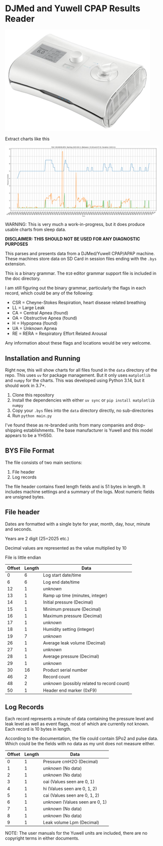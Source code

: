 DJMed and Yuwell CPAP Results Reader
====================================

![JDMed/Yuwell CPAP Machine](./examples/djmed.png)

Extract charts like this

![DJMed/Yuwell Chart](./examples/chart.png)


WARNING: This is very much a work-in-progress, but it does produce usable charts from sleep data. 

**DISCLAIMER: THIS SHOULD NOT BE USED FOR ANY DIAGNOSTIC PURPOSES**

This parses and presents data from a DJMed/Yuwell CPAP/APAP machine. These machines store data on SD Card in session files ending with the `.bys` extension.

This is a binary grammar. The `010` editor grammar support file is included in the doc directory.

I am still figuring out the binary grammar, particularly the flags in each record, which could be any of the following:

* CSR = Cheyne-Stokes Respiration, heart disease related breathing
* LL = Large Leak
* CA = Central Apnea (found)
* OA = Obstructive Apnea (found)
* H = Hypopnea (found)
* UA = Unknown Apnea
* RE = RERA = Respiratory Effort Related Arousal

Any information about these flags and locations would be very welcome.

Installation and Running
------------------------

Right now, this will show charts for all files found in the `data` directory of the repo. This uses `uv` for package management. But it only uses `matplotlib` and `numpy` for the charts. This was developed using Python 3.14, but it should work in 3.7+.

1. Clone this repository
2. Install the dependencies with either `uv sync` or `pip install matplotlib numpy`
3. Copy your `.bys` files into the `data` directory directly, no sub-directories
4. Run `python main.py`

I've found these as re-branded units from many companies and drop-shipping establishments. The base manufacturer is Yuwell and this model appears to be a YH550.

BYS File Format
---------------

The file consists of two main sections:

1. File header
2. Log records

The file header contains fixed length fields and is 51 bytes in length. It includes machine settings and a summary of the logs. Most numeric fields are unsigned bytes.

File header
-----------

Dates are formatted with a single byte for year, month, day, hour, minute and seconds.

Years are 2 digit (25=2025 etc.)

Decimal values are represented as the value multiplied by 10

File is little endian


| Offset | Length | Data |
|--------|--------|------|
| 0 | 6 | Log start date/time |
| 6 | 6 | Log end date/time |
| 12 | 1 | *unknown* |
| 13 | 1 | Ramp up time (minutes, integer) |
| 14 | 1 | Initial pressure (Decimal) |
| 15 | 1 | Minimum pressure (Decimal) |
| 16 | 1 | Maximum pressure (Decimal) |
| 17 | 1 | *unknown* |
| 18 | 1 | Humidity setting (integer) |
| 19 | 7 | *unknown* |
| 26 | 1 | Average leak volume (Decimal) |
| 27 | 1 | *unknown* |
| 28 | 1 | Average pressure (Decimal) |
| 29 | 1 | *unknown* |
| 30 | 16 | Product serial number |
| 46 | 2 | Record count |
| 48 | 2 | *unknown* (possibly related to record count) |
| 50 | 1 | Header end marker (0xF9) |

Log Records
-----------

Each record represents a minute of data containing the pressure level and leak level as well as event flags, most of which are currently not known. Each record is 10 bytes in length.

According to the documentation, the file could contain SPo2 and pulse data. Which could be the fields with no data as my unit does not measure either.

| Offset | Length | Data |
|--------|--------|------|
| 0 | 1 | Pressure cmH2O (Decimal) |
| 1 | 1 | *unknown* (No data) |
| 2 | 1 | *unknown* (No data) |
| 3 | 1 | oai (Values seen are 0, 1) |
| 4 | 1 | hi (Values seen are 0, 1, 2) |
| 5 | 1 | cai (Values seen are 0, 1, 2) |
| 6 | 1 | *unknown* (Values seen are 0, 1) |
| 7 | 1 | *unknown* (No data) |
| 8 | 1 | *unknown* (No data) |
| 9 | 1 | Leak volume Lpm (Decimal) |


NOTE: The user manuals for the Yuwell units are included, there are no copyright terms in either documents.